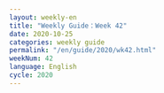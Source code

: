 ```yaml
---
layout: weekly-en
title: "Weekly Guide：Week 42"
date: 2020-10-25
categories: weekly guide
permalink: "/en/guide/2020/wk42.html"
weekNum: 42
language: English
cycle: 2020
---
```

